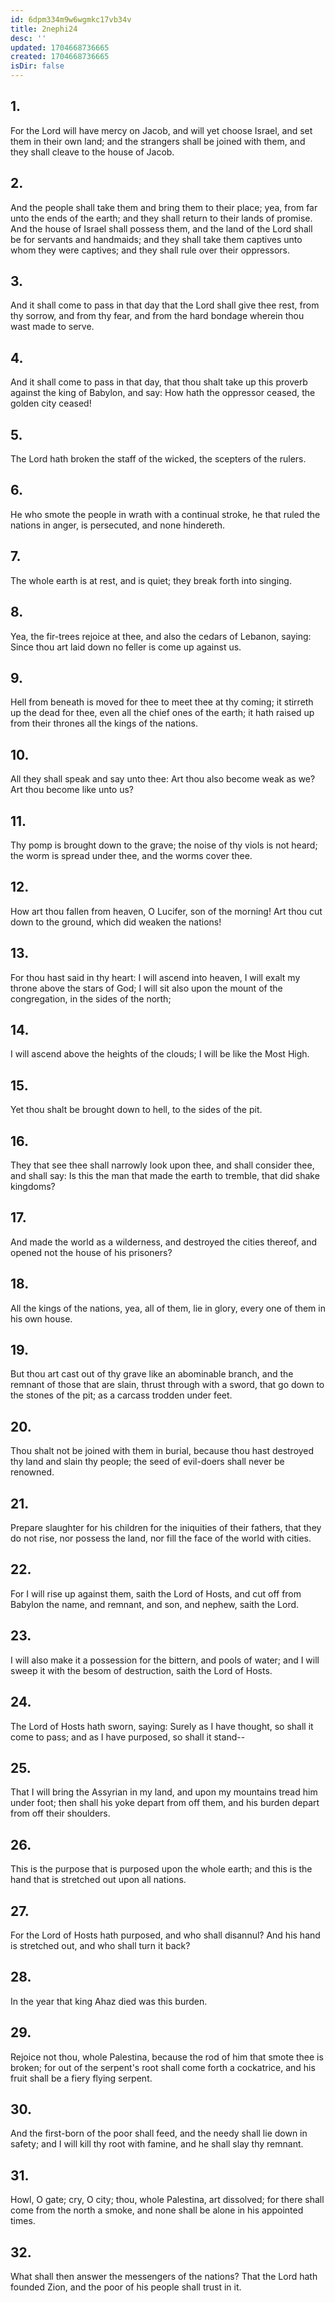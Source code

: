 ```yaml
---
id: 6dpm334m9w6wgmkc17vb34v
title: 2nephi24
desc: ''
updated: 1704668736665
created: 1704668736665
isDir: false
---
```

## 1.
For the Lord will have mercy on Jacob, and will yet choose Israel, and set them in their own land; and the strangers shall be joined with them, and they shall cleave to the house of Jacob.
## 2.
And the people shall take them and bring them to their place; yea, from far unto the ends of the earth; and they shall return to their lands of promise. And the house of Israel shall possess them, and the land of the Lord shall be for servants and handmaids; and they shall take them captives unto whom they were captives; and they shall rule over their oppressors.
## 3.
And it shall come to pass in that day that the Lord shall give thee rest, from thy sorrow, and from thy fear, and from the hard bondage wherein thou wast made to serve.
## 4.
And it shall come to pass in that day, that thou shalt take up this proverb against the king of Babylon, and say: How hath the oppressor ceased, the golden city ceased!
## 5.
The Lord hath broken the staff of the wicked, the scepters of the rulers.
## 6.
He who smote the people in wrath with a continual stroke, he that ruled the nations in anger, is persecuted, and none hindereth.
## 7.
The whole earth is at rest, and is quiet; they break forth into singing.
## 8.
Yea, the fir-trees rejoice at thee, and also the cedars of Lebanon, saying: Since thou art laid down no feller is come up against us.
## 9.
Hell from beneath is moved for thee to meet thee at thy coming; it stirreth up the dead for thee, even all the chief ones of the earth; it hath raised up from their thrones all the kings of the nations.
## 10.
All they shall speak and say unto thee: Art thou also become weak as we? Art thou become like unto us?
## 11.
Thy pomp is brought down to the grave; the noise of thy viols is not heard; the worm is spread under thee, and the worms cover thee.
## 12.
How art thou fallen from heaven, O Lucifer, son of the morning! Art thou cut down to the ground, which did weaken the nations!
## 13.
For thou hast said in thy heart: I will ascend into heaven, I will exalt my throne above the stars of God; I will sit also upon the mount of the congregation, in the sides of the north;
## 14.
I will ascend above the heights of the clouds; I will be like the Most High.
## 15.
Yet thou shalt be brought down to hell, to the sides of the pit.
## 16.
They that see thee shall narrowly look upon thee, and shall consider thee, and shall say: Is this the man that made the earth to tremble, that did shake kingdoms?
## 17.
And made the world as a wilderness, and destroyed the cities thereof, and opened not the house of his prisoners?
## 18.
All the kings of the nations, yea, all of them, lie in glory, every one of them in his own house.
## 19.
But thou art cast out of thy grave like an abominable branch, and the remnant of those that are slain, thrust through with a sword, that go down to the stones of the pit; as a carcass trodden under feet.
## 20.
Thou shalt not be joined with them in burial, because thou hast destroyed thy land and slain thy people; the seed of evil-doers shall never be renowned.
## 21.
Prepare slaughter for his children for the iniquities of their fathers, that they do not rise, nor possess the land, nor fill the face of the world with cities.
## 22.
For I will rise up against them, saith the Lord of Hosts, and cut off from Babylon the name, and remnant, and son, and nephew, saith the Lord.
## 23.
I will also make it a possession for the bittern, and pools of water; and I will sweep it with the besom of destruction, saith the Lord of Hosts.
## 24.
The Lord of Hosts hath sworn, saying: Surely as I have thought, so shall it come to pass; and as I have purposed, so shall it stand--
## 25.
That I will bring the Assyrian in my land, and upon my mountains tread him under foot; then shall his yoke depart from off them, and his burden depart from off their shoulders.
## 26.
This is the purpose that is purposed upon the whole earth; and this is the hand that is stretched out upon all nations.
## 27.
For the Lord of Hosts hath purposed, and who shall disannul? And his hand is stretched out, and who shall turn it back?
## 28.
In the year that king Ahaz died was this burden.
## 29.
Rejoice not thou, whole Palestina, because the rod of him that smote thee is broken; for out of the serpent's root shall come forth a cockatrice, and his fruit shall be a fiery flying serpent.
## 30.
And the first-born of the poor shall feed, and the needy shall lie down in safety; and I will kill thy root with famine, and he shall slay thy remnant.
## 31.
Howl, O gate; cry, O city; thou, whole Palestina, art dissolved; for there shall come from the north a smoke, and none shall be alone in his appointed times.
## 32.
What shall then answer the messengers of the nations? That the Lord hath founded Zion, and the poor of his people shall trust in it.

